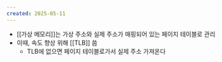 ```yaml
---
created: 2025-05-11
---
```

- [[가상 메모리]]는 가상 주소와 실제 주소가 매핑되어 있는 페이지 테이블로 관리
- 이때, 속도 향상 위해 [[TLB]] 씀
	- TLB에 없으면 페이지 테이블로가서 실제 주소 가져온다